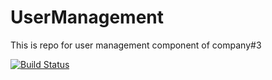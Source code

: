 
# UserManagement
This is repo for user management component of company#3

[![Build Status](https://travis-ci.com/mahmoudmohey97/UserManagement.svg?token=ayeFpNzE9Q5ppwKJeofc&branch=master)](https://travis-ci.com/mahmoudmohey97/UserManagement)
